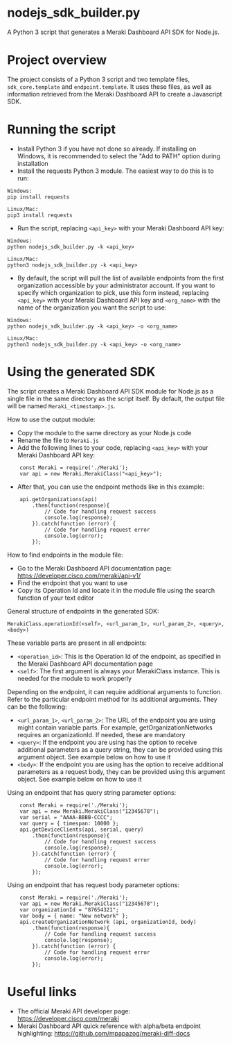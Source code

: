 # nodejs_sdk_builder.py
A Python 3 script that generates a Meraki Dashboard API SDK for Node.js.

# Project overview
The project consists of a Python 3 script and two template files, `sdk_core.template` and `endpoint.template`. It uses these files, as well as information retrieved from the Meraki Dashboard API to create a Javascript SDK.

# Running the script
* Install Python 3 if you have not done so already. If installing on Windows, it is recommended to select the "Add to PATH" option during installation
* Install the requests Python 3 module. The easiest way to do this is to run:
```
Windows:
pip install requests

Linux/Mac:
pip3 install requests
```

* Run the script, replacing `<api_key>` with your Meraki Dashboard API key:
```
Windows:
python nodejs_sdk_builder.py -k <api_key>

Linux/Mac:
python3 nodejs_sdk_builder.py -k <api_key>
```

* By default, the script will pull the list of available endpoints from the first organization accessible by your administrator account. If you want to specify which organization to pick, use this form instead, replacing `<api_key>` with your Meraki Dashboard API key and `<org_name>` with the name of the organization you want the script to use:
```
Windows:
python nodejs_sdk_builder.py -k <api_key> -o <org_name>

Linux/Mac:
python3 nodejs_sdk_builder.py -k <api_key> -o <org_name>
```

# Using the generated SDK
The script creates a Meraki Dashboard API SDK module for Node.js as a single file in the same directory as the script itself. By default, the output file will be named `Meraki_<timestamp>.js`.
    
How to use the output module:
* Copy the module to the same directory as your Node.js code
* Rename the file to `Meraki.js`
* Add the following lines to your code, replacing `<api_key>` with your Meraki Dashboard API key:
```
    const Meraki = require('./Meraki');
    var api = new Meraki.MerakiClass("<api_key>");
```
* After that, you can use the endpoint methods like in this example:
```
    api.getOrganizations(api)
        .then(function(response){
            // Code for handling request success
            console.log(response);
        }).catch(function (error) {
            // Code for handling request error
            console.log(error);
        });
```
        
How to find endpoints in the module file:
* Go to the Meraki Dashboard API documentation page: https://developer.cisco.com/meraki/api-v1/
* Find the endpoint that you want to use
* Copy its Operation Id and locate it in the module file using the search function of your text editor

General structure of endpoints in the generated SDK:
```
MerakiClass.operationId(<self>, <url_param_1>, <url_param_2>, <query>, <body>)

```
    
These variable parts are present in all endpoints:
* `<operation_id>`: This is the Operation Id of the endpoint, as specified in the Meraki Dashboard API documentation page
* `<self>`: The first argument is always your MerakiClass instance. This is needed for the module to work properly 
    
Depending on the endpoint, it can require additional arguments to function. Refer to the particular endpoint method for its additional arguments. They can be the following:
* `<url_param_1>`, `<url_param_2>`: The URL of the endpoint you are using might contain variable parts. For example, getOrganizationNetworks requires an organizationId. If needed, these are mandatory
* `<query>`: If the endpoint you are using has the option to receive additional parameters as a query string, they can be provided using this argument object. See example below on how to use it
* `<body>`: If the endpoint you are using has the option to receive additional parameters as a request body, they can be provided using this argument object. See example below on how to use it
        
Using an endpoint that has query string parameter options:
```
    const Meraki = require('./Meraki');
    var api = new Meraki.MerakiClass("12345678");
    var serial = "AAAA-BBBB-CCCC";
    var query = { timespan: 10000 };
    api.getDeviceClients(api, serial, query)
        .then(function(response){
            // Code for handling request success
            console.log(response);
        }).catch(function (error) {
            // Code for handling request error
            console.log(error);
        });
```
        
Using an endpoint that has request body parameter options:
```
    const Meraki = require('./Meraki');
    var api = new Meraki.MerakiClass("12345678");
    var organizationId = "87654321";
    var body = { name: "New network" };
    api.createOrganizationNetwork (api, organizationId, body)
        .then(function(response){
            // Code for handling request success
            console.log(response);
        }).catch(function (error) {
            // Code for handling request error
            console.log(error);
        });
```

# Useful links
* The official Meraki API developer page: https://developer.cisco.com/meraki
* Meraki Dashboard API quick reference with alpha/beta endpoint highlighting: https://github.com/mpapazog/meraki-diff-docs

